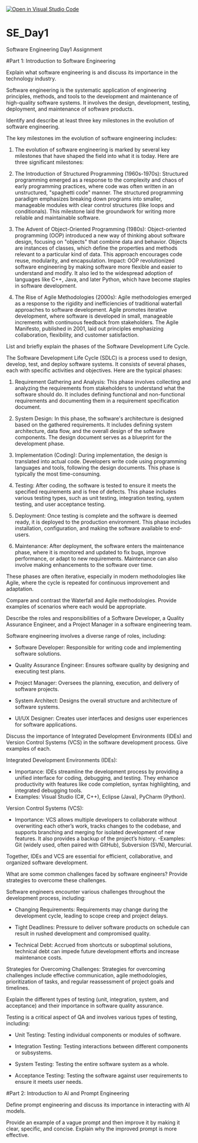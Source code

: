 [![Open in Visual Studio Code](https://classroom.github.com/assets/open-in-vscode-2e0aaae1b6195c2367325f4f02e2d04e9abb55f0b24a779b69b11b9e10269abc.svg)](https://classroom.github.com/online_ide?assignment_repo_id=15568664&assignment_repo_type=AssignmentRepo)
# SE_Day1
Software Engineering Day1 Assignment

#Part 1: Introduction to Software Engineering

Explain what software engineering is and discuss its importance in the technology industry.

 Software engineering is the systematic application of engineering principles, methods, and tools to the development and maintenance of high-quality software systems. It involves the design, development, testing, deployment, and maintenance of software products.
 
Identify and describe at least three key milestones in the evolution of software engineering.

The key milestones im the evolution of software engineering includes:
1. The evolution of software engineering is marked by several key milestones that have shaped the field into what it is today. Here are three significant milestones:

1. The Introduction of Structured Programming (1960s-1970s): Structured programming emerged as a response to the complexity and chaos of early programming practices, where code was often written in an unstructured, "spaghetti code" manner. The structured programming paradigm emphasizes breaking down programs into smaller, manageable modules with clear control structures (like loops and conditionals). This milestone laid the groundwork for writing more reliable and maintainable software.
   
 2. The Advent of Object-Oriented Programming (1980s): Object-oriented programming (OOP) introduced a new way of thinking about software design, focusing on "objects" that combine data and behavior. Objects are instances of classes, which define the properties and methods relevant to a particular kind of data. This approach encourages code reuse, modularity, and encapsulation.
Impact: OOP revolutionized software engineering by making software more flexible and easier to understand and modify. It also led to the widespread adoption of languages like C++, Java, and later Python, which have become staples in software development.

 3. The Rise of Agile Methodologies (2000s): Agile methodologies emerged as a response to the rigidity and inefficiencies of traditional waterfall approaches to software development. Agile promotes iterative development, where software is developed in small, manageable increments with continuous feedback from stakeholders. The Agile Manifesto, published in 2001, laid out principles emphasizing collaboration, flexibility, and customer satisfaction.
    


List and briefly explain the phases of the Software Development Life Cycle.

The Software Development Life Cycle (SDLC) is a process used to design, develop, test, and deploy software systems. It consists of several phases, each with specific activities and objectives. Here are the typical phases:

 1. Requirement Gathering and Analysis: This phase involves collecting and analyzing the requirements from stakeholders to understand what the software should do. It includes defining functional and non-functional requirements and documenting them in a requirement specification document.

 2. System Design: In this phase, the software's architecture is designed based on the gathered requirements. It includes defining system architecture, data flow, and the overall design of the software components. The design document serves as a blueprint for the development phase.

 3. Implementation (Coding): During implementation, the design is translated into actual code. Developers write code using programming languages and tools, following the design documents. This phase is typically the most time-consuming.

 4. Testing: After coding, the software is tested to ensure it meets the specified requirements and is free of defects. This phase includes various testing types, such as unit testing, integration testing, system testing, and user acceptance testing.

 5. Deployment: Once testing is complete and the software is deemed ready, it is deployed to the production environment. This phase includes installation, configuration, and making the software available to end-users.

6. Maintenance: After deployment, the software enters the maintenance phase, where it is monitored and updated to fix bugs, improve performance, or adapt to new requirements. Maintenance can also involve making enhancements to the software over time.

These phases are often iterative, especially in modern methodologies like Agile, where the cycle is repeated for continuous improvement and adaptation.

Compare and contrast the Waterfall and Agile methodologies. Provide examples of scenarios where each would be appropriate.


Describe the roles and responsibilities of a Software Developer, a Quality Assurance Engineer, and a Project Manager in a software engineering team.

Software engineering involves a diverse range of roles, including:

- Software Developer: Responsible for writing code and implementing software solutions.

- Quality Assurance Engineer: Ensures software quality by designing and executing test plans.

- Project Manager: Oversees the planning, execution, and delivery of software projects.

- System Architect: Designs the overall structure and architecture of software systems.

- UI/UX Designer: Creates user interfaces and designs user experiences for software applications.

Discuss the importance of Integrated Development Environments (IDEs) and Version Control Systems (VCS) in the software development process. Give examples of each.

Integrated Development Environments (IDEs):
- Importance: IDEs streamline the development process by providing a unified interface for coding, debugging, and testing. They enhance productivity with features like code completion, syntax highlighting, and integrated debugging tools.
- Examples: Visual Studio (C#, C++), Eclipse (Java), PyCharm (Python).

Version Control Systems (VCS):
- Importance: VCS allows multiple developers to collaborate without overwriting each other’s work, tracks changes to the codebase, and supports branching and merging for isolated development of new features. It also provides a backup of the project’s history.
  -Examples: Git (widely used, often paired with GitHub), Subversion (SVN), Mercurial. 

Together, IDEs and VCS are essential for efficient, collaborative, and organized software development.

What are some common challenges faced by software engineers? Provide strategies to overcome these challenges.

Software engineers encounter various challenges throughout the development process, including:

- Changing Requirements: Requirements may change during the development cycle, leading to scope creep and project delays.

- Tight Deadlines: Pressure to deliver software products on schedule can result in rushed development and compromised quality.

- Technical Debt: Accrued from shortcuts or suboptimal solutions, technical debt can impede future development efforts and increase maintenance costs.

Strategies for Overcoming Challenges: Strategies for overcoming challenges include effective communication, agile methodologies, prioritization of tasks, and regular reassessment of project goals and timelines.



Explain the different types of testing (unit, integration, system, and acceptance) and their importance in software quality assurance.

Testing is a critical aspect of QA and involves various types of testing, including:

- Unit Testing: Testing individual components or modules of software.

- Integration Testing: Testing interactions between different components or subsystems.

- System Testing: Testing the entire software system as a whole.

- Acceptance Testing: Testing the software against user requirements to ensure it meets user needs.

#Part 2: Introduction to AI and Prompt Engineering


Define prompt engineering and discuss its importance in interacting with AI models.


Provide an example of a vague prompt and then improve it by making it clear, specific, and concise. Explain why the improved prompt is more effective.
